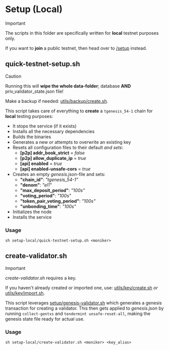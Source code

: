 # Setup (Local)

> [!IMPORTANT]
> The scripts in this folder are specifically written for **local** testnet purposes only.
>
> If you want to **join** a public testnet, then head over to [/setup](/setup) instead.
> 
## quick-testnet-setup.sh

> [!CAUTION]
> Running this will **wipe the whole data-folder**; database **AND** priv_validator_state.json file!
>
> Make a backup if needed: [utils/backup/create.sh](/utils/backup/create.sh).

This script takes care of everything to **create** a `tgenesis_54-1` chain for **local** testing purposes:

- It stops the service (if it exists)
- Installs all the necessary dependencies
- Builds the binaries
- Generates a new _or_ attempts to overwrite an existing key
- Resets all configuration files to their default _and sets_:
  - **[p2p] addr_book_strict** = _false_
  - **[p2p] allow_duplicate_ip** = _true_
  - **[api] enabled** = _true_
  - **[api] enabled-unsafe-cors** = _true_
- Creates an empty _genesis.json_-file and sets:
  - **"chain_id"**: _"tgenesis_54-1"_
  - **"denom"**: _"el1"_
  - **"max_deposit_period"**: _"100s"_
  - **"voting_period"**: _"100s"_
  - **"token_pair_voting_period"**: _"100s"_
  - **"unbonding_time"**: _"100s"_
- Initializes the node
- Installs the service

### Usage

```
sh setup-local/quick-testnet-setup.sh <moniker>
```

## create-validator.sh

> [!IMPORTANT]
> _create-validator.sh_ requires a key.
>
> If you haven't already created or imported one, use: [utils/key/create.sh](/utils/key/create.sh) _or_ [utils/key/import.sh](/utils/key/import.sh).

This script leverages [setup/genesis-validator.sh](/setup.genesis-validator.sh) which generates a genesis transaction for creating a validator. This then gets applied to _genesis.json_ by running `collect-gentxs` and `tendermint unsafe-reset-all`, making the genesis state file ready for actual use.

### Usage

```
sh setup-local/create-validator.sh <moniker> <key_alias>
```
